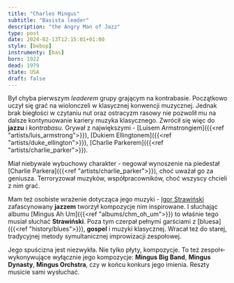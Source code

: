 ```yaml
---
title: "Charles Mingus"
subtitle: "Basista leader"
description: "the Angry Man of Jazz"
type: post
date: 2024-02-13T12:15:01+01:00
style: [bebop] 
instrumenty: [bas]
born: 1922
dead: 1979
state: USA
draft: false
---
```

Był chyba pierwszym *leaderem* grupy grającym na kontrabasie. Początkowo uczył się grać na wiolonczeli w klasycznej konwencji muzycznej. Jednak brak biegłości w czytaniu nut oraz ostracyzm rasowy nie pozwolił mu na dalsze kontynuowanie kariery muzyka klasycznego. Zwrócił się więc do __jazzu__ i *kontrabasu*. Grywał z największymi - [Luisem Armstrongiem]({{<ref "artists/luis_armstrong">}}), [Dukiem Ellingtonem]({{<ref "artists/duke_ellington">}}), [Charlie Parkerem]({{<ref "artists/charlie_parker">}}).

Miał niebywale wybuchowy charakter - negował wynoszenie na piedestał [Charlie Parkera]({{<ref "artists/charlie_parker">}}), choć uważał go za geniusza. Terroryzował muzyków, współpracowników, choć wszyscy chcieli z nim grać.

Mam też osobiste wrażenie dotycząca jego muzyki - [Igor Strawiński](https://pl.wikipedia.org/wiki/Igor_Strawinski) zafascynowany __jazzem__ tworzył kompozycje nim inspirowane. I słuchając albumu [Mingus Ah Um]({{<ref "albums/chm_oh_um">}}) to właśnie tego musiał słuchać __Strawiński__. Poza tym czerpał pełnymi garściami z [bluesa]({{<ref "history/blues">}}), __gospel__ i muzyki klasycznej. Wracał też do starej, tradycyjnej metody symultanicznej improwizacji zespołowej.

Jego spuścizna jest niezwykła. Nie tylko płyty, kompozycje. To też zespoł← wykonywujące wyłącznie jego kompozycje: __Mingus Big Band__, __Mingus Dynasty__, __Mingus Orchstra__, czy w końcu konkurs jego imienia. Reszty musicie sami wysłuchać.
